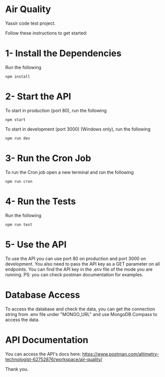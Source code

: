 # Air Quality

Yassir code test project.

Follow these instructions to get started:

# 1- Install the Dependencies
Run the following
```
npm install
```

# 2- Start the API
To start in production (port 80), run the following
```
npm start
```
To start in development (port 3000) (Windows only), run the following
```
npm run dev
```

# 3- Run the Cron Job
To run the Cron job open a new terminal and run the following
```
npm run cron
```

# 4- Run the Tests
Run the following
```
npm run test
```

# 5- Use the API
To use the API you can use port 80 on production and port 3000 on development.
You also need to pass the API key as a GET parameter on all endpoints.
You can find the API key in the .env file of the mode you are running.
PS: you can check postman documentation for examples.

# Database Access
To access the database and check the data, you can get the connection string from .env file under "MONGO_URL" and use MongoDB Compass to access the data.

# API Documentation
You can access the API's docs here: https://www.postman.com/altimetry-technologist-62752876/workspace/air-quality/

Thank you.